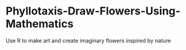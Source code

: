 # Phyllotaxis-Draw-Flowers-Using-Mathematics
Use R to make art and create imaginary flowers inspired by nature
